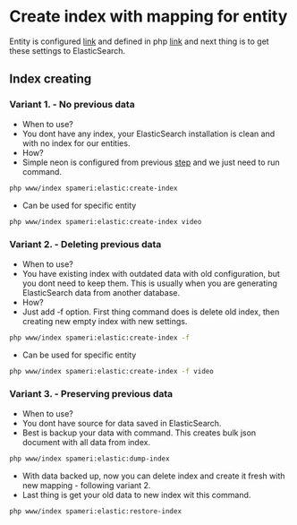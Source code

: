 # Create index with mapping for entity

Entity is configured [link](03_entity_class.md) and defined in php [link](03_entity_class.md#L247) and next thing is to get these settings to ElasticSearch.

## Index creating

### Variant 1. - No previous data
- When to use?
- You dont have any index, your ElasticSearch installation is clean and with no index for our entities.
- How? 
- Simple neon is configured from previous [step](02_neon_configuration.md) and we just need to run command.

```bash
php www/index spameri:elastic:create-index
```

- Can be used for specific entity
```bash
php www/index spameri:elastic:create-index video
```


### Variant 2. - Deleting previous data
- When to use?
- You have existing index with outdated data with old configuration, but you dont need to keep them. This is 
usually when you are generating ElasticSearch data from another database.
- How?
- Just add -f option. First thing command does is delete old index, then creating new empty index with new settings.
```bash
php www/index spameri:elastic:create-index -f
```

- Can be used for specific entity
```bash
php www/index spameri:elastic:create-index -f video
```

### Variant 3. - Preserving previous data
- When to use?
- You dont have source for data saved in ElasticSearch.
- Best is backup your data with command. This creates bulk json document with all data from index.
```bash
php www/index spameri:elastic:dump-index
```
- With data backed up, now you can delete index and create it fresh with new mapping - following variant 2.
- Last thing is get your old data to new index wit this command.
```bash
php www/index spameri:elastic:restore-index
```
